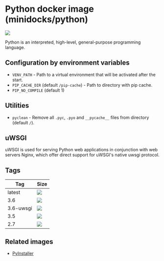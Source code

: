 Python docker image (minidocks/python)
======================================

![](https://upload.wikimedia.org/wikipedia/commons/thumb/f/f8/Python_logo_and_wordmark.svg/320px-Python_logo_and_wordmark.svg.png)

Python is an interpreted, high-level, general-purpose programming language.

Configuration by environment variables
--------------------------------------

- `VENV_PATH` - Path to a virtual environment that will be activated after the start.
- `PIP_CACHE_DIR` (default `/pip-cache`) - Path to directory with pip cache.
- `PIP_NO_COMPILE` (default 1)

Utilities
---------

- `pyclean` - Remove all `.pyc`, `.pyo` and `__pycache__` files from directory (default `/`).

uWSGI
-----

uWSGI is used for serving Python web applications in conjunction with web servers Nginx, which offer direct support for
uWSGI's native uwsgi protocol.

Tags
----

 Tag       | Size
---------- | ----
 latest    | [![](https://images.microbadger.com/badges/image/minidocks/python.svg)](https://microbadger.com/images/minidocks/python)
 3.6       | [![](https://images.microbadger.com/badges/image/minidocks/python:3.6.svg)](https://microbadger.com/images/minidocks/python:3.6)
 3.6-uwsgi | [![](https://images.microbadger.com/badges/image/minidocks/python:3.6-uwsgi.svg)](https://microbadger.com/images/minidocks/python:3.6-uwsgi)
 3.5       | [![](https://images.microbadger.com/badges/image/minidocks/python:3.5.svg)](https://microbadger.com/images/minidocks/python:3.5)
 2.7       | [![](https://images.microbadger.com/badges/image/minidocks/python:2.7.svg)](https://microbadger.com/images/minidocks/python:2.7)

Related images
--------------

- [PyInstaller](../pyinstaller)
